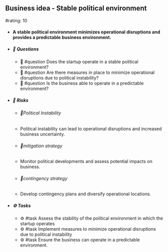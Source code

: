 ## Business idea - Stable political environment
#rating: 10
- #### A stable political environment minimizes operational disruptions and provides a predictable business environment.
- ##### 💭 Questions
  - 💭 #question Does the startup operate in a stable political environment?
  - 💭 #question Are there measures in place to minimize operational disruptions due to political instability?
  - 💭 #question Is the business able to operate in a predictable environment?
- ##### 🚨 Risks

  - ###### 🚨Political Instability
  - Political instability can lead to operational disruptions and increased business uncertainty.
  - ###### 🚨mitigation strategy
  - Monitor political developments and assess potential impacts on business.
  - ###### 🚨contingency strategy
  - Develop contingency plans and diversify operational locations.
- ##### ⚙️ Tasks
  - ⚙️ #task Assess the stability of the political environment in which the startup operates
  - ⚙️ #task  Implement measures to minimize operational disruptions due to political instability
  - ⚙️ #task  Ensure the business can operate in a predictable environment.


